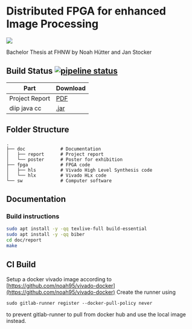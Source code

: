 # Distributed FPGA for enhanced Image Processing

![](https://i.imgur.com/bDxWlX4.png "")

Bachelor Thesis at FHNW by Noah Hütter and Jan Stocker

## Build Status [![pipeline status](https://gitlab.fhnw.ch/noah.huetter/diip/badges/doc/pipeline.svg)](https://gitlab.fhnw.ch/noah.huetter/diip/commits/doc_noah)

| Part          | Download     |
| ------------- |:-------------|
| Project Report| [PDF](https://gitlab.fhnw.ch/noah.huetter/diip/-/jobs/artifacts/master/raw/doc/report/p6_diip_huetter_stocker.pdf?job=doc) |
| diip java cc  | [.jar](https://gitlab.fhnw.ch/noah.huetter/diip/-/jobs/artifacts/master/raw/sw/diip_java_cc/target/diip_java_cc-0.0.1-SNAPSHOT-jar-with-dependencies.jar?job=java) |

## Folder Structure
```
.
├── doc             # Documentation
│   ├── report      # Project report
│   └── poster      # Poster for exhibition
├── fpga            # FPGA code
│   ├── hls         # Vivado High Level Synthesis code
│   └── hlx         # Vivado HLx code
└── sw              # Computer software
```


## Documentation

### Build instructions

```bash
sudo apt install -y -qq texlive-full build-essential
sudo apt install -y -qq biber
cd doc/report
make
```

## CI Build
Setup a docker vivado image according to [https://github.com/noah95/vivado-docker](https://github.com/noah95/vivado-docker)
Create the runner using
```
sudo gitlab-runner register --docker-pull-policy never
```
to prevent gitlab-runner to pull from docker hub and use the local image instead.
